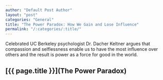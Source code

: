 ```yaml
---
author: "Default Post Author"
layout: "post"
categories: "General"
title: "The Power Paradox: How We Gain and Lose Influence"
permalink: "/:categories/:title/"
---
```


Celebrated UC Berkeley psychologist Dr. Dacher Keltner argues that compassion and selflessness enable us to have the most influence over others and the result is power as a force for good in the world.

## [{{ page.title }}](The Power Paradox)

